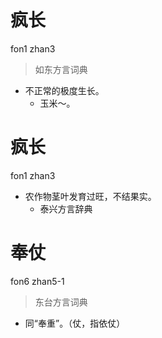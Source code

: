 # 疯长
fon1 zhan3
> 如东方言词典
- 不正常的极度生长。
  - 玉米～。

# 疯长
fon1 zhan3
+ 农作物茎叶发育过旺，不结果实。
  * 泰兴方言辞典

# 奉仗
fon6 zhan5-1
> 东台方言词典
- 同“奉重”。（仗，指依仗）
